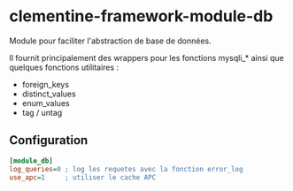 clementine-framework-module-db
==============================

Module pour faciliter l'abstraction de base de données.

Il fournit principalement des wrappers pour les fonctions mysqli_* ainsi que quelques fonctions utilitaires :
- foreign_keys
- distinct_values
- enum_values
- tag / untag

Configuration
-------------
```ini
[module_db]
log_queries=0 ; log les requetes avec la fonction error_log
use_apc=1     ; utiliser le cache APC
```

